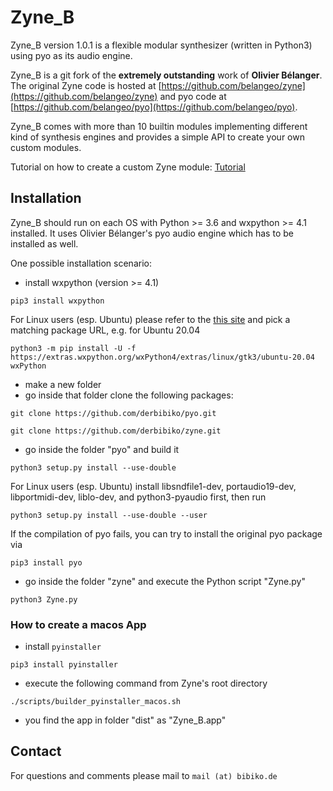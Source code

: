 # Zyne_B #

Zyne_B version 1.0.1 is a flexible modular synthesizer (written in Python3) using pyo as its audio engine. 

Zyne_B is a git fork of the **extremely outstanding** work of **Olivier Bélanger**.
The original Zyne code is hosted at [https://github.com/belangeo/zyne](https://github.com/belangeo/zyne) and
pyo code at [https://github.com/belangeo/pyo](https://github.com/belangeo/pyo).

Zyne_B comes with more than 10 builtin modules implementing different kind of 
synthesis engines and provides a simple API to create your own custom modules.

Tutorial on how to create a custom Zyne module:
[Tutorial](https://github.com/belangeo/zyne/blob/wiki/CustomModule.md)


## Installation ##

Zyne_B should run on each OS with Python >= 3.6 and wxpython >= 4.1 installed. It uses Olivier Bélanger's
pyo audio engine which has to be installed as well.

One possible installation scenario:

- install wxpython (version >= 4.1)

`pip3 install wxpython`

For Linux users (esp. Ubuntu) please refer to the [this site](https://extras.wxpython.org/wxPython4/extras/linux/gtk3/)
and pick a matching package URL, e.g. for Ubuntu 20.04

`python3 -m pip install -U -f https://extras.wxpython.org/wxPython4/extras/linux/gtk3/ubuntu-20.04 wxPython`

- make a new folder
- go inside that folder clone the following packages:

`git clone https://github.com/derbibiko/pyo.git`

`git clone https://github.com/derbibiko/zyne.git`

- go inside the folder "pyo" and build it

`python3 setup.py install --use-double`

For Linux users (esp. Ubuntu) install libsndfile1-dev, portaudio19-dev, libportmidi-dev, liblo-dev, and python3-pyaudio first, then run

`python3 setup.py install --use-double --user`

If the compilation of pyo fails, you can try to install the original pyo package via

`pip3 install pyo`

- go inside the folder "zyne" and execute the Python script "Zyne.py"

`python3 Zyne.py`


### How to create a macos App ###

- install `pyinstaller`

`pip3 install pyinstaller`

- execute the following command from Zyne's root directory

`./scripts/builder_pyinstaller_macos.sh`

- you find the app in folder "dist" as "Zyne_B.app"


## Contact ##

For questions and comments please mail to `mail (at) bibiko.de`

